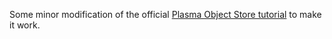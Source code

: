 Some minor modification of the official [Plasma Object Store tutorial](https://github.com/apache/arrow/blob/master/cpp/apidoc/tutorials/plasma.md) to make it work.
